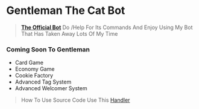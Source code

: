 # Gentleman The Cat Bot

> **[The Official Bot](https://discord.com/oauth2/authorize?client_id=870413726711435297&permissions=1103203134710&scope=bot%20applications.commands)**
> Do /Help For Its Commands And Enjoy Using My Bot That Has Taken Away Lots Of My Time

### Coming Soon To Gentleman
>
* Card Game
* Economy Game
* Cookie Factory
* Advanced Tag System
* Advanced Welcomer System
>


> How To Use Source Code 
> Use This [Handler](https://github.com/Shinpi-Tekita/advanced-handler)
